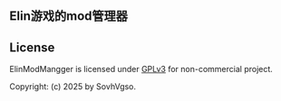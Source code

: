 ## Elin游戏的mod管理器

## License
ElinModMangger is licensed under [GPLv3](./LICENSE) for non-commercial project.

Copyright: (c) 2025 by SovhVgso.
